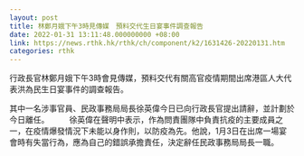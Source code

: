 ```yaml
---
layout: post
title: 林鄭月娥下午3時見傳媒　預料交代生日宴事件調查報告
date: 2022-01-31 13:11:48.000000000 +08:00
link: https://news.rthk.hk/rthk/ch/component/k2/1631426-20220131.htm
categories: rthk
---
```


行政長官林鄭月娥下午3時會見傳媒，預料交代有關高官疫情期間出席港區人大代表洪為民生日宴事件的調查報告。

其中一名涉事官員、民政事務局局長徐英偉今日已向行政長官提出請辭，並計劃於今日離任。
　　
徐英偉在聲明中表示，作為問責團隊中負責抗疫的主要成員之一，在疫情爆發情況下未能以身作則，以防疫為先。他說，1月3日在出席一場宴會時有失當行為，應為自己的錯誤承擔責任，決定辭任民政事務局局長一職。
